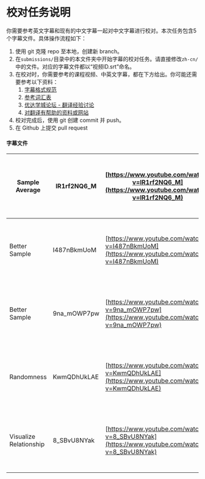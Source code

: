 # 校对任务说明

你需要参考英文字幕和现有的中文字幕一起对中文字幕进行校对。本次任务包含5个字幕文件。具体操作流程如下：

1. 使用 git 克隆 repo 至本地，创建新 branch。
2. 在`submissions/`目录中的本文件夹中开始字幕的校对任务。请直接修改`zh-cn/`中的文件。对应的字幕文件都以“视频ID.srt”命名。
3. 在校对时，你需要参考的课程视频、中英文字幕，都在下方给出。你可能还需要参考以下资料：
    1. [字幕格式规范](https://github.com/udacity/cn-translation-volunteer-training/blob/master/documents/%E4%B8%AD%E6%96%87%E5%AD%97%E5%B9%95%E6%A0%BC%E5%BC%8F%E8%A7%84%E8%8C%83.md)
    2. [参考词汇表](https://docs.google.com/spreadsheets/d/1u5Nf9IEqfRR2EI4Q695KhH4dySIr9yF6rP2lTGrZKjg/edit?usp=sharing)
    3. [优达学城论坛 - 翻译经验讨论](https://discussions.youdaxue.com/c/translation/69-category)
    4. [对翻译有帮助的资料或网站](https://discussions.youdaxue.com/t/topic/3007)
4. 校对完成后，使用 git 创建 commit 并 push。
5. 在 Github 上提交 pull request


#### 字幕文件

| Sample Average         | lR1rf2NQ6_M | [https://www.youtube.com/watch?v=lR1rf2NQ6_M](https://www.youtube.com/watch?v=lR1rf2NQ6_M) | [https://s3.cn-north-1.amazonaws.com.cn/u-vid-hd/lR1rf2NQ6_M.mp4](https://s3.cn-north-1.amazonaws.com.cn/u-vid-hd/lR1rf2NQ6_M.mp4) |
| ---------------------- | ----------- | ---------------------------------------- | ---------------------------------------- |
| Better Sample          | I487nBkmUoM | [https://www.youtube.com/watch?v=I487nBkmUoM](https://www.youtube.com/watch?v=I487nBkmUoM) | [https://s3.cn-north-1.amazonaws.com.cn/u-vid-hd/I487nBkmUoM.mp4](https://s3.cn-north-1.amazonaws.com.cn/u-vid-hd/I487nBkmUoM.mp4) |
| Better Sample          | 9na_mOWP7pw | [https://www.youtube.com/watch?v=9na_mOWP7pw](https://www.youtube.com/watch?v=9na_mOWP7pw) | [https://s3.cn-north-1.amazonaws.com.cn/u-vid-hd/9na_mOWP7pw.mp4](https://s3.cn-north-1.amazonaws.com.cn/u-vid-hd/9na_mOWP7pw.mp4) |
| Randomness             | KwmQDhUkLAE | [https://www.youtube.com/watch?v=KwmQDhUkLAE](https://www.youtube.com/watch?v=KwmQDhUkLAE) | [https://s3.cn-north-1.amazonaws.com.cn/u-vid-hd/KwmQDhUkLAE.mp4](https://s3.cn-north-1.amazonaws.com.cn/u-vid-hd/KwmQDhUkLAE.mp4) |
| Visualize Relationship | 8_SBvU8NYak | [https://www.youtube.com/watch?v=8_SBvU8NYak](https://www.youtube.com/watch?v=8_SBvU8NYak) | [https://s3.cn-north-1.amazonaws.com.cn/u-vid-hd/8_SBvU8NYak.mp4](https://s3.cn-north-1.amazonaws.com.cn/u-vid-hd/8_SBvU8NYak.mp4) |